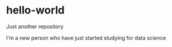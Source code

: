 # hello-world
Just another repository

I'm a new person who have just started studying for data science 
